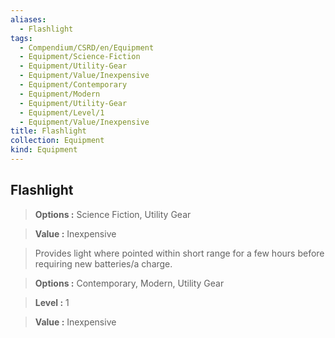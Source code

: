 ```yaml
---
aliases:
  - Flashlight
tags:
  - Compendium/CSRD/en/Equipment
  - Equipment/Science-Fiction
  - Equipment/Utility-Gear
  - Equipment/Value/Inexpensive
  - Equipment/Contemporary
  - Equipment/Modern
  - Equipment/Utility-Gear
  - Equipment/Level/1
  - Equipment/Value/Inexpensive
title: Flashlight
collection: Equipment
kind: Equipment
---
```

## Flashlight    
    
>    
> **Options :** Science Fiction, Utility Gear    
> **Value :** Inexpensive    
    
>Provides light where pointed within short range for a few hours before requiring new batteries/a charge.    
> **Options :** Contemporary, Modern, Utility Gear    
> **Level :** 1    
> **Value :** Inexpensive